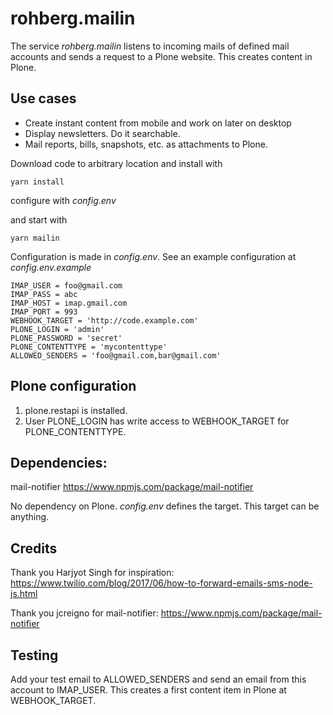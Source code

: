 # rohberg.mailin

The service *rohberg.mailin* listens to incoming mails of defined mail accounts and sends a request to a Plone website. This creates content in Plone.

## Use cases

- Create instant content from mobile and work on later on desktop
- Display newsletters. Do it searchable.
- Mail reports, bills, snapshots, etc. as attachments to Plone.

Download code to arbitrary location and install with

    yarn install

configure with *config.env*

and start with

    yarn mailin

Configuration is made in *config.env*. See an example configuration at *config.env.example*

    IMAP_USER = foo@gmail.com
    IMAP_PASS = abc
    IMAP_HOST = imap.gmail.com
    IMAP_PORT = 993
    WEBHOOK_TARGET = 'http://code.example.com'
    PLONE_LOGIN = 'admin'
    PLONE_PASSWORD = 'secret'
    PLONE_CONTENTTYPE = 'mycontenttype'
    ALLOWED_SENDERS = 'foo@gmail.com,bar@gmail.com'

## Plone configuration

1. plone.restapi is installed.
2. User PLONE_LOGIN has write access to WEBHOOK_TARGET for PLONE_CONTENTTYPE.

## Dependencies:

mail-notifier https://www.npmjs.com/package/mail-notifier

No dependency on Plone. *config.env* defines the target. This target can be anything.

## Credits

Thank you Harjyot Singh for inspiration:
 https://www.twilio.com/blog/2017/06/how-to-forward-emails-sms-node-js.html

Thank you jcreigno for mail-notifier:
https://www.npmjs.com/package/mail-notifier

## Testing

Add your test email to ALLOWED_SENDERS and send an email from this account to IMAP_USER. This creates a first content item in Plone at WEBHOOK_TARGET.
